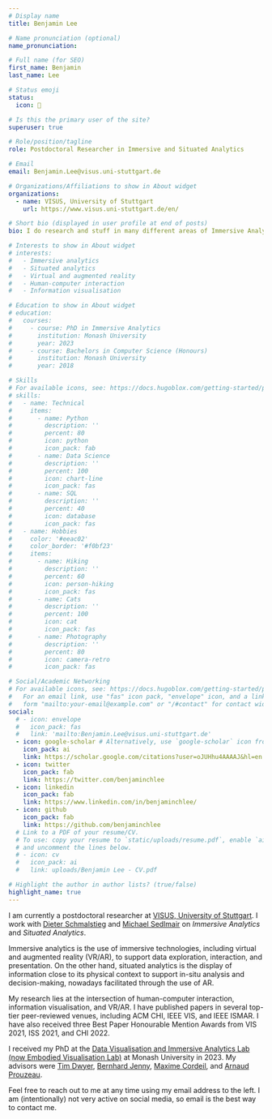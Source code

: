 ```yaml
---
# Display name
title: Benjamin Lee

# Name pronunciation (optional)
name_pronunciation:

# Full name (for SEO)
first_name: Benjamin
last_name: Lee

# Status emoji
status:
  icon: 🤔

# Is this the primary user of the site?
superuser: true

# Role/position/tagline
role: Postdoctoral Researcher in Immersive and Situated Analytics

# Email
email: Benjamin.Lee@visus.uni-stuttgart.de

# Organizations/Affiliations to show in About widget
organizations:
  - name: VISUS, University of Stuttgart
    url: https://www.visus.uni-stuttgart.de/en/

# Short bio (displayed in user profile at end of posts)
bio: I do research and stuff in many different areas of Immersive Analytics.

# Interests to show in About widget
# interests:
#   - Immersive analytics
#   - Situated analytics
#   - Virtual and augmented reality
#   - Human-computer interaction
#   - Information visualisation

# Education to show in About widget
# education:
#   courses:
#     - course: PhD in Immersive Analytics
#       institution: Monash University
#       year: 2023
#     - course: Bachelors in Computer Science (Honours)
#       institution: Monash University
#       year: 2018

# Skills
# For available icons, see: https://docs.hugoblox.com/getting-started/page-builder/#icons
# skills:
#   - name: Technical
#     items:
#       - name: Python
#         description: ''
#         percent: 80
#         icon: python
#         icon_pack: fab
#       - name: Data Science
#         description: ''
#         percent: 100
#         icon: chart-line
#         icon_pack: fas
#       - name: SQL
#         description: ''
#         percent: 40
#         icon: database
#         icon_pack: fas
#   - name: Hobbies
#     color: '#eeac02'
#     color_border: '#f0bf23'
#     items:
#       - name: Hiking
#         description: ''
#         percent: 60
#         icon: person-hiking
#         icon_pack: fas
#       - name: Cats
#         description: ''
#         percent: 100
#         icon: cat
#         icon_pack: fas
#       - name: Photography
#         description: ''
#         percent: 80
#         icon: camera-retro
#         icon_pack: fas

# Social/Academic Networking
# For available icons, see: https://docs.hugoblox.com/getting-started/page-builder/#icons
#   For an email link, use "fas" icon pack, "envelope" icon, and a link in the
#   form "mailto:your-email@example.com" or "/#contact" for contact widget.
social:
  # - icon: envelope
  #   icon_pack: fas
  #   link: 'mailto:Benjamin.Lee@visus.uni-stuttgart.de'
  - icon: google-scholar # Alternatively, use `google-scholar` icon from `ai` icon pack
    icon_pack: ai
    link: https://scholar.google.com/citations?user=oJUHhu4AAAAJ&hl=en
  - icon: twitter
    icon_pack: fab
    link: https://twitter.com/benjaminchlee
  - icon: linkedin
    icon_pack: fab
    link: https://www.linkedin.com/in/benjaminchlee/
  - icon: github
    icon_pack: fab
    link: https://github.com/benjaminchlee
  # Link to a PDF of your resume/CV.
  # To use: copy your resume to `static/uploads/resume.pdf`, enable `ai` icons in `params.yaml`,
  # and uncomment the lines below.
  # - icon: cv
  #   icon_pack: ai
  #   link: uploads/Benjamin Lee - CV.pdf

# Highlight the author in author lists? (true/false)
highlight_name: true
---
```


I am currently a postdoctoral researcher at <a href="https://www.visus.uni-stuttgart.de/en/" target="_blank">VISUS, University of Stuttgart</a>. I work with <a href="https://www.vis.uni-stuttgart.de/en/institute/team/Schmalstieg/" target="_blank">Dieter Schmalstieg</a> and <a href="https://visvar.github.io/members/michael_sedlmair.html" target="_blank">Michael Sedlmair</a> on <i>Immersive Analytics</i> and <i>Situated Analytics</i>.

Immersive analytics is the use of immersive technologies, including virtual and augmented reality (VR/AR), to support data exploration, interaction, and presentation. On the other hand, situated analytics is the display of information close to its physical context to support in-situ analysis and decision-making, nowadays facilitated through the use of AR.

My research lies at the intersection of human-computer interaction, information visualisation, and VR/AR. I have published papers in several top-tier peer-reviewed venues, including ACM CHI, IEEE VIS, and IEEE ISMAR. I have also received three Best Paper Honourable Mention Awards from VIS 2021, ISS 2021, and CHI 2022.

I received my PhD at the <a href="https://www.monash.edu/it/hcc/embodied-visualisation" target="_blank">Data Visualisation and Immersive Analytics Lab (now Embodied Visualisation Lab)</a> at Monash University in 2023. My advisors were <a href="https://ialab.it.monash.edu/~dwyer/" target="_blank">Tim Dwyer</a>, <a href="https://berniejenny.info/" target="_blank">Bernhard Jenny</a>, <a href="https://sites.google.com/view/cordeil/home" target="_blank">Maxime Cordeil</a>, and <a href="https://www.aprouzeau.com/" target="_blank">Arnaud Prouzeau</a>.

Feel free to reach out to me at any time using my email address to the left. I am (intentionally) not very active on social media, so email is the best way to contact me.